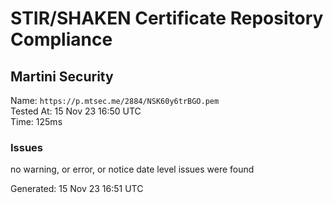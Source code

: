 # STIR/SHAKEN Certificate Repository Compliance

## Martini Security

Name: `https://p.mtsec.me/2884/NSK60y6trBGO.pem`\
Tested At: 15 Nov 23 16:50 UTC\
Time: 125ms

### Issues

no warning, or error, or notice date level issues were found

Generated: 15 Nov 23 16:51 UTC